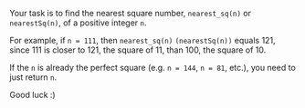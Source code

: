 Your task is to find the nearest square number, `nearest_sq(n)` or `nearestSq(n)`, of a positive integer `n`.

For example, if `n = 111`, then `nearest_sq(n)` `(nearestSq(n))` equals 121, since 111 is closer to 121, the square of 11, than 100, the square of 10.

If the `n` is already the perfect square (e.g. `n = 144`, `n = 81`, etc.), you need to just return `n`.

Good luck :)
